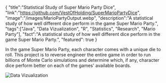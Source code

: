 {
    "title":"Statistical Study of Super Mario Party Dice",
    "link":"https://github.com/VestOfHolding/SuperMarioPartyDice",
    "image":"/images/MarioPartyOutput.webp",
    "description":"A statistical study of how well different dice perform in the game Super Mario Party.",
    "tags":["Java", "Data Vizualization", "R", "Statistics", "Research", "Mario Party"],
    "fact":"A statistical study of how well different dice perform in the game Super Mario Party.",
    "featured": true
}

In the game Super Mario Party, each character comes with a unique die to roll. This project is to reverse engineer the entire game in order to run billions of Monte Carlo simulations and determine which, if any, character dice perform better on each of the games' available boards.

![Data Vizualization](/images/MarioPartyOutput.webp "Mario Party Output")